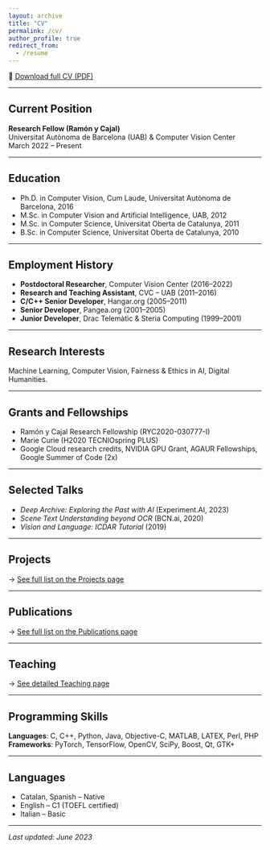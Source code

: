 ```yaml
---
layout: archive
title: "CV"
permalink: /cv/
author_profile: true
redirect_from:
  - /resume
---
```


📄 [Download full CV (PDF)](/files/LluisGomezBigorda_CV2023.pdf)

---

## Current Position
**Research Fellow (Ramón y Cajal)**  
Universitat Autònoma de Barcelona (UAB) & Computer Vision Center  
March 2022 – Present

---

## Education
- Ph.D. in Computer Vision, Cum Laude, Universitat Autònoma de Barcelona, 2016  
- M.Sc. in Computer Vision and Artificial Intelligence, UAB, 2012  
- M.Sc. in Computer Science, Universitat Oberta de Catalunya, 2011  
- B.Sc. in Computer Science, Universitat Oberta de Catalunya, 2010  

---

## Employment History
- **Postdoctoral Researcher**, Computer Vision Center (2016–2022)  
- **Research and Teaching Assistant**, CVC – UAB (2011–2016)  
- **C/C++ Senior Developer**, Hangar.org (2005–2011)  
- **Senior Developer**, Pangea.org (2001–2005)  
- **Junior Developer**, Drac Telemàtic & Steria Computing (1999–2001)

---

## Research Interests
Machine Learning, Computer Vision, Fairness & Ethics in AI, Digital Humanities.

---

## Grants and Fellowships
- Ramón y Cajal Research Fellowship (RYC2020-030777-I)
- Marie Curie (H2020 TECNIOspring PLUS)
- Google Cloud research credits, NVIDIA GPU Grant, AGAUR Fellowships, Google Summer of Code (2x)

---

## Selected Talks
- *Deep Archive: Exploring the Past with AI* (Experiment.AI, 2023)
- *Scene Text Understanding beyond OCR* (BCN.ai, 2020)
- *Vision and Language: ICDAR Tutorial* (2019)

---

## Projects
→ [See full list on the Projects page](/projects/)

---

## Publications
→ [See full list on the Publications page](/publications/)

---

## Teaching
→ [See detailed Teaching page](/teaching/)

---

## Programming Skills
**Languages**: C, C++, Python, Java, Objective-C, MATLAB, LATEX, Perl, PHP  
**Frameworks**: PyTorch, TensorFlow, OpenCV, SciPy, Boost, Qt, GTK+

---

## Languages
- Catalan, Spanish – Native  
- English – C1 (TOEFL certified)  
- Italian – Basic

---

_Last updated: June 2023_

